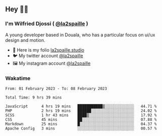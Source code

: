 ## Hey 👋🏾
### I'm Wilfried Djossi ( <a href="https://twitter.com/la2spaille/" target="_blank">@la2spaille</a> )
A young developer based in Douala, who has a particular focus on ui/ux design and motion.

- 🎨 Here is my folio [la2spaille.studio](https://la2spaille.studio/)
- 🐦 My twitter account [@la2spaille](https://twitter.com/la2spaille/)
- 🖼 My instagram account [@la2spaille](https://www.instagram.com/la2spaille/)

### Wakatime
<!--START_SECTION:waka-->

```text
From: 01 February 2023 - To: 08 February 2023

Total Time: 9 hrs 39 mins

JavaScript      4 hrs 19 mins   ███████████▒░░░░░░░░░░░░░   44.71 %
PHP             2 hrs 19 mins   ██████░░░░░░░░░░░░░░░░░░░   24.02 %
SCSS            1 hr 43 mins    ████▒░░░░░░░░░░░░░░░░░░░░   17.92 %
CSS             45 mins         ██░░░░░░░░░░░░░░░░░░░░░░░   07.88 %
Markdown        25 mins         █░░░░░░░░░░░░░░░░░░░░░░░░   04.37 %
Apache Config   3 mins          ░░░░░░░░░░░░░░░░░░░░░░░░░   00.57 %
```

<!--END_SECTION:waka-->
<!--
**la2spaille/la2spaille** is a ✨ _special_ ✨ repository because its `README.md` (this file) appears on your GitHub profile.

Here are some ideas to get you started:

- 🔭 I’m currently working on ...
- 🌱 I’m currently learning ...
- 👯 I’m looking to collaborate on ...
- 🤔 I’m looking for help with ...
- 💬 Ask me about ...
- 📫 How to reach me: ...
- 😄 Pronouns: ...
- ⚡ Fun fact: ...
-->
